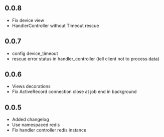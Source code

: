 ## 0.0.8
  - Fix device view
  - HandlerController without Timeout rescue

## 0.0.7
  - config device_timeout
  - rescue error status in handler_controller (tell client not to process data)

## 0.0.6
 - Views decorations
 - Fix ActiveRecord connection close at job end in background

## 0.0.5

 - Added changelog
 - Use namespaced redis
 - Fix handler controller redis instance
